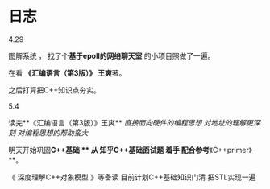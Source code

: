 # 日志

4.29  

图解系统  ， 找了个**基于epoll的网络聊天室** 的小项目照做了一遍。

在看 **《汇编语言（第3版）》 王爽**著。

之后打算把C++知识点夯实。

5.4 

读完**《汇编语言（第3版）》王爽**      *直接面向硬件的编程思想  对地址的理解更深刻  对编程思想的帮助蛮大*

明天开始巩固**C++基础 **   从 **知乎C++基础面试题** 着手  配合参考**《C++primer》**。  

《 深度理解C++对象模型 》等备读  目前计划C++基础知识门清 把STL实现一遍  